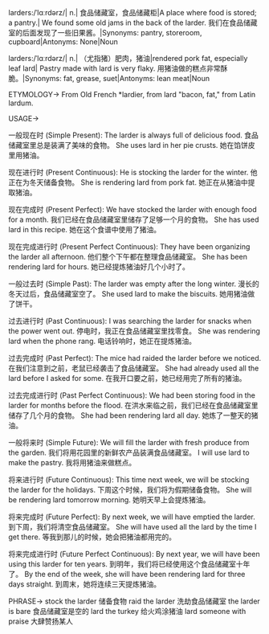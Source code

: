 larders:/ˈlɑːrdərz/| n.| 食品储藏室，食品储藏柜|A place where food is stored; a pantry.|  We found some old jams in the back of the larder. 我们在食品储藏室的后面发现了一些旧果酱。|Synonyms: pantry, storeroom, cupboard|Antonyms:  None|Noun


larders:/ˈlɑːrdərz/| n.| （尤指猪）肥肉，猪油|rendered pork fat, especially leaf lard|  Pastry made with lard is very flaky. 用猪油做的糕点非常酥脆。|Synonyms: fat, grease, suet|Antonyms: lean meat|Noun


ETYMOLOGY->
From Old French *lardier, from lard "bacon, fat," from Latin lardum.

USAGE->

一般现在时 (Simple Present):
The larder is always full of delicious food. 食品储藏室里总是装满了美味的食物。
She uses lard in her pie crusts. 她在馅饼皮里用猪油。

现在进行时 (Present Continuous):
He is stocking the larder for the winter. 他正在为冬天储备食物。
She is rendering lard from pork fat. 她正在从猪油中提取猪油。

现在完成时 (Present Perfect):
We have stocked the larder with enough food for a month. 我们已经在食品储藏室里储存了足够一个月的食物。
She has used lard in this recipe. 她在这个食谱中使用了猪油。

现在完成进行时 (Present Perfect Continuous):
They have been organizing the larder all afternoon. 他们整个下午都在整理食品储藏室。
She has been rendering lard for hours. 她已经提炼猪油好几个小时了。

一般过去时 (Simple Past):
The larder was empty after the long winter. 漫长的冬天过后，食品储藏室空了。
She used lard to make the biscuits. 她用猪油做了饼干。

过去进行时 (Past Continuous):
I was searching the larder for snacks when the power went out. 停电时，我正在食品储藏室里找零食。
She was rendering lard when the phone rang. 电话铃响时，她正在提炼猪油。

过去完成时 (Past Perfect):
The mice had raided the larder before we noticed. 在我们注意到之前，老鼠已经袭击了食品储藏室。
She had already used all the lard before I asked for some. 在我开口要之前，她已经用完了所有的猪油。

过去完成进行时 (Past Perfect Continuous):
We had been storing food in the larder for months before the flood. 在洪水来临之前，我们已经在食品储藏室里储存了几个月的食物。
She had been rendering lard all day. 她炼了一整天的猪油。

一般将来时 (Simple Future):
We will fill the larder with fresh produce from the garden. 我们将用花园里的新鲜农产品装满食品储藏室。
I will use lard to make the pastry. 我将用猪油来做糕点。

将来进行时 (Future Continuous):
This time next week, we will be stocking the larder for the holidays. 下周这个时候，我们将为假期储备食物。
She will be rendering lard tomorrow morning. 她明天早上会提炼猪油。

将来完成时 (Future Perfect):
By next week, we will have emptied the larder. 到下周，我们将清空食品储藏室。
She will have used all the lard by the time I get there. 等我到那儿的时候，她会把猪油都用完的。


将来完成进行时 (Future Perfect Continuous):
By next year, we will have been using this larder for ten years. 到明年，我们将已经使用这个食品储藏室十年了。
By the end of the week, she will have been rendering lard for three days straight. 到周末，她将连续三天提炼猪油。


PHRASE->
stock the larder  储备食物
raid the larder  洗劫食品储藏室
the larder is bare  食品储藏室是空的
lard the turkey  给火鸡涂猪油
lard someone with praise  大肆赞扬某人
